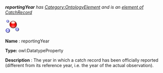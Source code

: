 ___reportingYear__ 
 has
 [Category:OntologyElement](../../Category/OntologyElement "Category:OntologyElement") 
 and is an
 [element of](../../Property/ElementOf "Property:ElementOf") 
[CatchRecord](../../Submissions/CatchRecord "Submissions:CatchRecord")_




  





[![DatatypeProperty](../public/images/thumb/a/a5/DatatypeProperty.gif/45px-DatatypeProperty.gif)](../../Image/DatatypeProperty.gif "DatatypeProperty")


__Name__ 
 : reportingYear
 



__Type:__ 
 owl:DatatypeProperty
 



__Description__ 
 : The year in which a catch record has been officially reported (different from its reference year, i.e. the year of the actual observation).